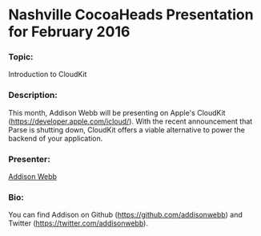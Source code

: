 # Nashville CocoaHeads Presentation for February 2016

### Topic:
Introduction to CloudKit

### Description:
This month, Addison Webb will be presenting on Apple's CloudKit (https://developer.apple.com/icloud/). With the recent announcement that Parse is shutting down, CloudKit offers a viable alternative to power the backend of your application.

### Presenter:
[Addison Webb](https://twitter.com/addisonwebb)

### Bio:
You can find Addison on Github (https://github.com/addisonwebb) and Twitter (https://twitter.com/addisonwebb).
